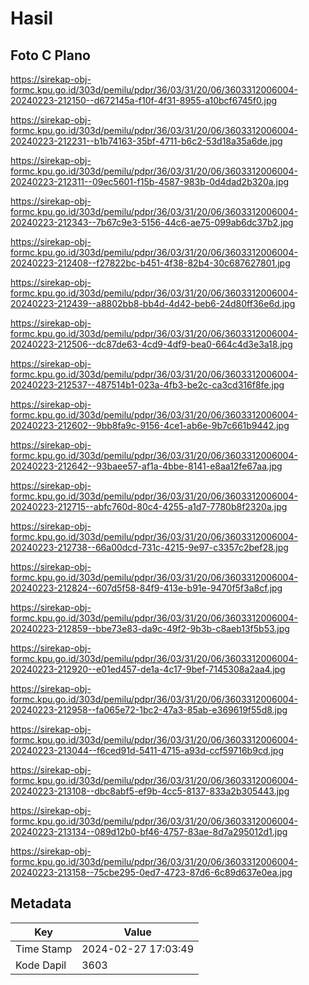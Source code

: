 # Hasil

## Foto C Plano

https://sirekap-obj-formc.kpu.go.id/303d/pemilu/pdpr/36/03/31/20/06/3603312006004-20240223-212150--d672145a-f10f-4f31-8955-a10bcf6745f0.jpg

https://sirekap-obj-formc.kpu.go.id/303d/pemilu/pdpr/36/03/31/20/06/3603312006004-20240223-212231--b1b74163-35bf-4711-b6c2-53d18a35a6de.jpg

https://sirekap-obj-formc.kpu.go.id/303d/pemilu/pdpr/36/03/31/20/06/3603312006004-20240223-212311--09ec5601-f15b-4587-983b-0d4dad2b320a.jpg

https://sirekap-obj-formc.kpu.go.id/303d/pemilu/pdpr/36/03/31/20/06/3603312006004-20240223-212343--7b67c9e3-5156-44c6-ae75-099ab6dc37b2.jpg

https://sirekap-obj-formc.kpu.go.id/303d/pemilu/pdpr/36/03/31/20/06/3603312006004-20240223-212408--f27822bc-b451-4f38-82b4-30c687627801.jpg

https://sirekap-obj-formc.kpu.go.id/303d/pemilu/pdpr/36/03/31/20/06/3603312006004-20240223-212439--a8802bb8-bb4d-4d42-beb6-24d80ff36e6d.jpg

https://sirekap-obj-formc.kpu.go.id/303d/pemilu/pdpr/36/03/31/20/06/3603312006004-20240223-212506--dc87de63-4cd9-4df9-bea0-664c4d3e3a18.jpg

https://sirekap-obj-formc.kpu.go.id/303d/pemilu/pdpr/36/03/31/20/06/3603312006004-20240223-212537--487514b1-023a-4fb3-be2c-ca3cd316f8fe.jpg

https://sirekap-obj-formc.kpu.go.id/303d/pemilu/pdpr/36/03/31/20/06/3603312006004-20240223-212602--9bb8fa9c-9156-4ce1-ab6e-9b7c661b9442.jpg

https://sirekap-obj-formc.kpu.go.id/303d/pemilu/pdpr/36/03/31/20/06/3603312006004-20240223-212642--93baee57-af1a-4bbe-8141-e8aa12fe67aa.jpg

https://sirekap-obj-formc.kpu.go.id/303d/pemilu/pdpr/36/03/31/20/06/3603312006004-20240223-212715--abfc760d-80c4-4255-a1d7-7780b8f2320a.jpg

https://sirekap-obj-formc.kpu.go.id/303d/pemilu/pdpr/36/03/31/20/06/3603312006004-20240223-212738--66a00dcd-731c-4215-9e97-c3357c2bef28.jpg

https://sirekap-obj-formc.kpu.go.id/303d/pemilu/pdpr/36/03/31/20/06/3603312006004-20240223-212824--607d5f58-84f9-413e-b91e-9470f5f3a8cf.jpg

https://sirekap-obj-formc.kpu.go.id/303d/pemilu/pdpr/36/03/31/20/06/3603312006004-20240223-212859--bbe73e83-da9c-49f2-9b3b-c8aeb13f5b53.jpg

https://sirekap-obj-formc.kpu.go.id/303d/pemilu/pdpr/36/03/31/20/06/3603312006004-20240223-212920--e01ed457-de1a-4c17-9bef-7145308a2aa4.jpg

https://sirekap-obj-formc.kpu.go.id/303d/pemilu/pdpr/36/03/31/20/06/3603312006004-20240223-212958--fa065e72-1bc2-47a3-85ab-e369619f55d8.jpg

https://sirekap-obj-formc.kpu.go.id/303d/pemilu/pdpr/36/03/31/20/06/3603312006004-20240223-213044--f6ced91d-5411-4715-a93d-ccf59716b9cd.jpg

https://sirekap-obj-formc.kpu.go.id/303d/pemilu/pdpr/36/03/31/20/06/3603312006004-20240223-213108--dbc8abf5-ef9b-4cc5-8137-833a2b305443.jpg

https://sirekap-obj-formc.kpu.go.id/303d/pemilu/pdpr/36/03/31/20/06/3603312006004-20240223-213134--089d12b0-bf46-4757-83ae-8d7a295012d1.jpg

https://sirekap-obj-formc.kpu.go.id/303d/pemilu/pdpr/36/03/31/20/06/3603312006004-20240223-213158--75cbe295-0ed7-4723-87d6-6c89d637e0ea.jpg


## Metadata

| Key        | Value               |
| ---------- | ------------------- |
| Time Stamp | 2024-02-27 17:03:49 |
| Kode Dapil | 3603                |



